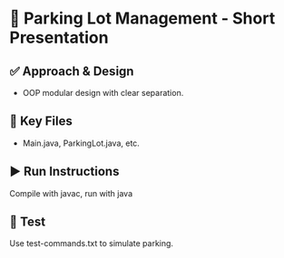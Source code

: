 # 🚗 Parking Lot Management - Short Presentation

## ✅ Approach & Design
- OOP modular design with clear separation.
## 📁 Key Files
- Main.java, ParkingLot.java, etc.
## ▶️ Run Instructions
Compile with javac, run with java
## 🧪 Test
Use test-commands.txt to simulate parking.